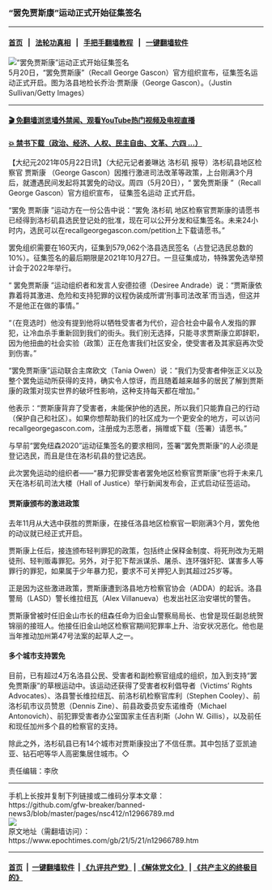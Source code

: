 ### “罢免贾斯康”运动正式开始征集签名
------------------------

#### [首页](https://github.com/gfw-breaker/banned-news3/blob/master/README.md) &nbsp;&nbsp;|&nbsp;&nbsp; [法轮功真相](https://github.com/begood0513/basic/blob/master/README.md)  &nbsp;&nbsp;|&nbsp;&nbsp; [手把手翻墙教程](https://github.com/gfw-breaker/guides/wiki)  &nbsp;&nbsp;|&nbsp;&nbsp; [一键翻墙软件](https://github.com/gfw-breaker/nogfw/blob/master/README.md)  



<div><img alt="“罢免贾斯康”运动正式开始征集签名" class="attachment-djy_600_400 size-djy_600_400 wp-post-image" src="https://i.epochtimes.com/assets/uploads/2021/03/GettyImages-460211852.jpg"/>
<div class="caption">
 5月20日，“罢免贾斯康”（Recall George Gascon）官方组织宣布，征集签名运动正式开启。图为洛县地检长乔治·贾斯康（George Gascon）。（Justin Sullivan/Getty Images）
</div></div><hr/>

#### [ 🎬  免翻墙浏览墙外禁闻、观看YouTube热门视频及电视直播](https://github.com/gfw-breaker/HelloWorld)

#### [ 💥  禁书下载（政治、经济、人权、民主自由、文革、六四 ...）](https://github.com/gfw-breaker/books/blob/master/README.md)

<div><p>
 【大纪元2021年05月22日讯】（大纪元记者姜琳达
 <ok href="https://www.epochtimes.com/gb/tag/%E6%B4%9B%E6%9D%89%E7%9F%B6.html">
  洛杉矶
 </ok>
 报导）洛杉矶县地区检察官
 <ok href="https://www.epochtimes.com/gb/tag/%E8%B4%BE%E6%96%AF%E5%BA%B7.html">
  贾斯康
 </ok>
 （George Gascon）因推行激进司法改革等政策，上台刚满3个月后，就遭遇民间发起将其罢免的动议。周四（5月20日），“
 <ok href="https://www.epochtimes.com/gb/tag/%E7%BD%A2%E5%85%8D%E8%B4%BE%E6%96%AF%E5%BA%B7.html">
  罢免贾斯康
 </ok>
 ”（Recall George Gascon）官方组织宣布，
 <ok href="https://www.epochtimes.com/gb/tag/%E5%BE%81%E9%9B%86%E7%AD%BE%E5%90%8D%E8%BF%90%E5%8A%A8.html">
  征集签名运动
 </ok>
 正式开启。
</p>
<p>
 “罢免
 <ok href="https://www.epochtimes.com/gb/tag/%E8%B4%BE%E6%96%AF%E5%BA%B7.html">
  贾斯康
 </ok>
 ”运动方在一份公告中说：“罢免
 <ok href="https://www.epochtimes.com/gb/tag/%E6%B4%9B%E6%9D%89%E7%9F%B6.html">
  洛杉矶
 </ok>
 地区检察官贾斯康的请愿书已经得到洛杉矶县选民登记处的批准，现在可以公开分发和征集签名。未来24小时内，选民可以在recallgeorgegascon.com/petition上下载请愿书。”
</p>
<p>
 罢免组织需要在160天内，征集到579,062个洛县选民签名（占登记选民总数的10%）。征集签名的最后期限是2021年10月27日。一旦征集成功，特殊罢免选举预计会于2022年举行。
</p>
<p>
 “
 <ok href="https://www.epochtimes.com/gb/tag/%E7%BD%A2%E5%85%8D%E8%B4%BE%E6%96%AF%E5%BA%B7.html">
  罢免贾斯康
 </ok>
 ”运动组织者和发言人安德拉德（Desiree Andrade）说：“贾斯康依靠着将其激进、危险和支持犯罪的议程伪装成所谓‘刑事司法改革’而当选，但这并不是他正在做的事情。”
</p>
<p>
 “（在竞选时）他没有提到他将以牺牲受害者为代价，迎合社会中最令人发指的罪犯，让冷血杀手重新回到我们的街头。我们别无选择，只能寻求贾斯康立即辞职，因为他扭曲的社会实验（政策）正在危害我们社区安全，使受害者及其家庭再次受到伤害。”
</p>
<p>
 “罢免贾斯康”运动联合主席欧文（Tania Owen）说：“我们为受害者伸张正义以及整个罢免运动所获得的支持，确实令人惊讶，而且随着越来越多的居民了解到贾斯康的政策对现实世界的破坏性影响，这种支持每天都在增加。”
</p>
<p>
 他表示：“贾斯康背弃了受害者，未能保护他的选民，所以我们只能靠自己的行动（保护自己和社区）。如果你想帮助我们的社区成为一个更安全的地方，可以访问recallgeorgegascon.com，注册成为志愿者，捐赠或下载（签署）请愿书。”
</p>
<p>
 与早前“罢免纽森2020”运动征集签名的要求相同，签署“罢免贾斯康”的人必须是登记选民，而且是住在洛杉矶县的登记选民。
</p>
<p>
 此次罢免运动的组织者——“暴力犯罪受害者罢免地区检察官贾斯康”也将于未来几天在洛杉矶司法大楼（Hall of Justice）举行新闻发布会，正式启动征签运动。
</p>
<h4>
 贾斯康颁布的激进政策
</h4>
<p>
 去年11月从大选中获胜的贾斯康，在接任洛县地区检察官一职刚满3个月，罢免他的动议就已经正式开启。
</p>
<p>
 贾斯康上任后，接连颁布轻判罪犯的政策，包括终止保释金制度、将死刑改为无期徒刑、轻判贩毒罪犯。另外，对于犯下帮派谋杀、屠杀、连环强奸犯、谋害多人等罪行的罪犯，如果属于少年暴力犯，要求不可关押犯人到其超过25岁等。
</p>
<p>
 正是因为这些激进政策，贾斯康遭到洛县地方检察官协会（ADDA）的起诉。洛县警局（LASD）警长维拉纽瓦（Alex Villanueva）也发出社区治安堪忧的警告。
</p>
<p>
 贾斯康曾被时任旧金山市长的纽森任命为旧金山警察局局长、也曾是现任副总统贺锦丽的接班人。他接任旧金山地区检察官期间犯罪率上升、治安状况恶化。他也是当年推动加州第47号法案的起草人之一。
</p>
<h4>
 多个城市支持罢免
</h4>
<p>
 目前，已有超过4万名洛县公民、受害者和副检察官组成的组织，加入到支持“罢免贾斯康”的草根运动中。该运动还获得了受害者权利倡导者（Victims’ Rights Advocates）、洛县警长维拉纽瓦、前洛杉矶检察官库利（Stephen Cooley）、前洛杉矶市议员赞恩（Dennis Zine）、前县政委员安东诺维奇（Michael Antonovich）、前犯罪受害者办公室国家主任吉利斯（John W. Gillis），以及前任和现任加州多个县的检察官的支持。
</p>
<p>
 除此之外，洛杉矶县已有14个城市对贾斯康投出了不信任票。其中包括了亚凯迪亚、钻石吧等华人高密集居住城市。◇
</p>
<p>
 责任编辑：李欣
</p>
</div>
<hr/>
手机上长按并复制下列链接或二维码分享本文章：<br/>
https://github.com/gfw-breaker/banned-news3/blob/master/pages/nsc412/n12966789.md <br/>
<a href='https://github.com/gfw-breaker/banned-news3/blob/master/pages/nsc412/n12966789.md'><img src='https://github.com/gfw-breaker/banned-news3/blob/master/pages/nsc412/n12966789.md.png'/></a> <br/>
原文地址（需翻墙访问）：https://www.epochtimes.com/gb/21/5/21/n12966789.htm


------------------------
#### [首页](https://github.com/gfw-breaker/banned-news3/blob/master/README.md) &nbsp;|&nbsp; [一键翻墙软件](https://github.com/gfw-breaker/nogfw/blob/master/README.md) &nbsp;| [《九评共产党》](https://github.com/gfw-breaker/9ping.md/blob/master/README.md#九评之一评共产党是什么) | [《解体党文化》](https://github.com/gfw-breaker/jtdwh.md/blob/master/README.md) | [《共产主义的终极目的》](https://github.com/gfw-breaker/gczydzjmd.md/blob/master/README.md)


<img src='http://gfw-breaker.win/banned-news3/pages/nsc412/n12966789.md' width='0px' height='0px'/>